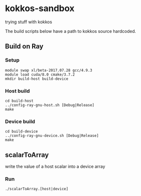 # kokkos-sandbox
trying stuff with kokkos

The build scripts below have a path to kokkos source hardcoded.

## Build on Ray

### Setup
```
module swap xl/beta-2017.07.28 gcc/4.9.3
module load cuda/8.0 cmake/3.7.2
mkdir build-host build-device
```

### Host build
```
cd build-host
../config-ray-gnu-host.sh [Debug|Release]
make
```

### Device build

```
cd build-device
../config-ray-gnu-device.sh [Debug|Release]
make
```

## scalarToArray

write the value of a host scalar into a device array

### Run

`./scalarToArray.[host|device]`
